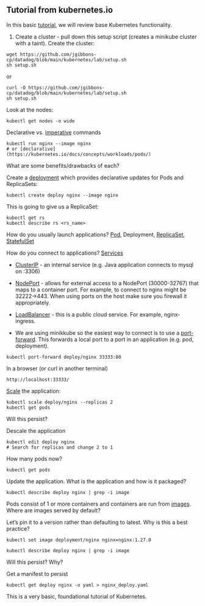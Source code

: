 Tutorial from kubernetes.io
--

In this basic [tutorial](https://kubernetes.io/docs/tutorials/kubernetes-basics/), we will review base Kubernetes functionality.  
  
1) Create a cluster - pull down this setup script (creates a minikube cluster with a taint).  Create the cluster:
  
```  
wget https://github.com/jgibbons-cp/datadog/blob/main/kubernetes/lab/setup.sh  
sh setup.sh  
```  
  
or  
  
```  
curl -O https://github.com/jgibbons-cp/datadog/blob/main/kubernetes/lab/setup.sh  
sh setup.sh  
```  
  
Look at the nodes:  
  
```  
kubectl get nodes -o wide  
```  
  
Declarative vs. [imperative](https://kubernetes.io/docs/tasks/manage-kubernetes-objects/imperative-command/) commands  

```  
kubectl run nginx --image nginx  
# or [declarative](https://kubernetes.io/docs/concepts/workloads/pods/)    
```  
  
What are some benefits/drawbacks of each?  
  
Create a [deployment](https://kubernetes.io/docs/concepts/workloads/controllers/deployment/) which provides declarative updates for Pods and ReplicaSets:  
  
```  
kubectl create deploy nginx --image nginx  
```  
  
This is going to give us a ReplicaSet:  
  
```  
kubectl get rs  
kubectl describe rs <rs_name>  
```  
  
How do you usually launch applications?  [Pod](https://kubernetes.io/docs/concepts/workloads/pods/), Deployment, [ReplicaSet](https://kubernetes.io/docs/concepts/workloads/controllers/replicaset/), [StatefulSet](https://kubernetes.io/docs/concepts/workloads/controllers/replicaset/)  
  
How do you connect to applications?  [Services](https://kubernetes.io/docs/concepts/services-networking/service/)  
  
* [ClusterIP](https://kubernetes.io/docs/concepts/services-networking/service/#type-clusterip) - an internal service (e.g. Java application connects to mysql on <service>:3306)  
  
* [NodePort](https://kubernetes.io/docs/concepts/services-networking/service/#type-nodeport) - allows for external access to a NodePort (30000-32767) that maps to a container port.  For example, to connect to nginx might be 32222->443.  When using ports on the host make sure you firewall it appropriately.  
  
* [LoadBalancer](https://kubernetes.io/docs/concepts/services-networking/service/#loadbalancer) - this is a public cloud service.  For example, nginx-ingress.  
  
* We are using minikkube so the easiest way to connect is to use a [port-forward](https://kubernetes.io/docs/tasks/access-application-cluster/port-forward-access-application-cluster/).  This forwards a local port to a port in an application (e.g. pod, deployment).  
  
```  
kubectl port-forward deploy/nginx 33333:80  
```  
  
In a browser (or curl in another terminal)  
  
```  
http://localhost:33333/  
```  
  
[Scale](https://kubernetes.io/docs/reference/kubectl/generated/kubectl_scale/) the application:  
  
```  
kubectl scale deploy/nginx --replicas 2  
kubectl get pods  
```  
  
Will this persist?  
  
Descale the application  
  
```  
kubectl edit deploy nginx  
# Search for replicas and change 2 to 1  
```  

How many pods now?  

```  
kubectl get pods  
```  
  
Update the application.  What is the application and how is it packaged?  
  
```  
kubectl describe deploy nginx | grep -i image  
```  
  
Pods consist of 1 or more containers and containers are run from [images](https://hub.docker.com/_/nginx). Where are images served by default?  
  
Let’s pin it to a version rather than defaulting to latest.  Why is this a best practice?  
  
```  
kubectl set image deployment/nginx nginx=nginx:1.27.0  
```  
  
```  
kubectl describe deploy nginx | grep -i image  
```  
  
Will this persist?  Why?  
  
Get a manifest to persist  
  
```  
kubectl get deploy nginx -o yaml > nginx_deploy.yaml  
```  
  
This is a very basic, foundational tutorial of Kubernetes.  
